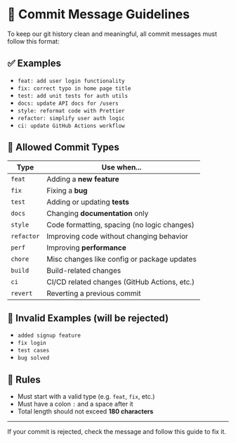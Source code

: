 # 📝 Commit Message Guidelines

To keep our git history clean and meaningful, all commit messages must follow this format:

## ✅ Examples

- `feat: add user login functionality`
- `fix: correct typo in home page title`
- `test: add unit tests for auth utils`
- `docs: update API docs for /users`
- `style: reformat code with Prettier`
- `refactor: simplify user auth logic`
- `ci: update GitHub Actions workflow`

## 📌 Allowed Commit Types

| Type       | Use when...                                  |
| ---------- | -------------------------------------------- |
| `feat`     | Adding a **new feature**                     |
| `fix`      | Fixing a **bug**                             |
| `test`     | Adding or updating **tests**                 |
| `docs`     | Changing **documentation** only              |
| `style`    | Code formatting, spacing (no logic changes)  |
| `refactor` | Improving code without changing behavior     |
| `perf`     | Improving **performance**                    |
| `chore`    | Misc changes like config or package updates  |
| `build`    | Build-related changes                        |
| `ci`       | CI/CD related changes (GitHub Actions, etc.) |
| `revert`   | Reverting a previous commit                  |

## 🚫 Invalid Examples (will be rejected)

- `added signup feature`
- `fix login`
- `test cases`
- `bug solved`

## 📏 Rules

- Must start with a valid type (e.g. `feat`, `fix`, etc.)
- Must have a colon `:` and a space after it
- Total length should not exceed **180 characters**

---

If your commit is rejected, check the message and follow this guide to fix it.
